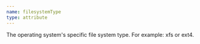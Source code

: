 ```yaml
---
name: filesystemType
type: attribute
---
```


The operating system's specific file system type. For example: xfs or ext4.